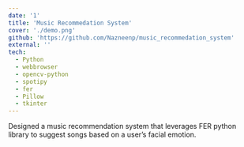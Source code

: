 ```yaml
---
date: '1'
title: 'Music Recommedation System'
cover: './demo.png'
github: 'https://github.com/Nazneenp/music_recommedation_system'
external: ''
tech:
  - Python
  - webbrowser
  - opencv-python
  - spotipy
  - fer
  - Pillow   
  - tkinter  
---
```


Designed a music recommendation system that leverages FER python library to suggest songs based on a user’s facial emotion. 
